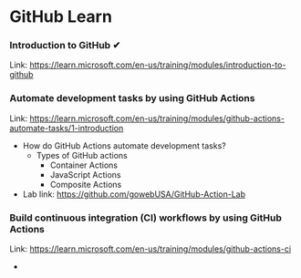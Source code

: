 # GitHub Learn

### Introduction to GitHub ✔
Link: https://learn.microsoft.com/en-us/training/modules/introduction-to-github 

### Automate development tasks by using GitHub Actions
Link: https://learn.microsoft.com/en-us/training/modules/github-actions-automate-tasks/1-introduction

- How do GitHub Actions automate development tasks?
    * Types of GitHub actions
        - Container Actions
        - JavaScript Actions
        - Composite Actions
- Lab link: https://github.com/gowebUSA/GitHub-Action-Lab 

### Build continuous integration (CI) workflows by using GitHub Actions
Link: https://learn.microsoft.com/en-us/training/modules/github-actions-ci 

- 
